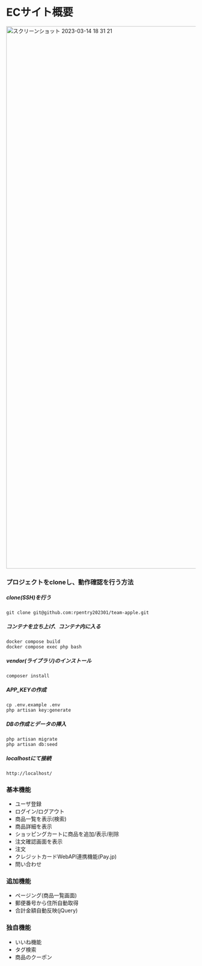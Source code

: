 # ECサイト概要

<img width="1440" alt="スクリーンショット 2023-03-14 18 31 21" src="https://user-images.githubusercontent.com/85116099/224985900-62fc053e-0555-48b1-bf34-c71a0ddb1222.png">


### プロジェクトをcloneし、動作確認を行う方法

##### clone(SSH)を行う
```
git clone git@github.com:rpentry202301/team-apple.git
```

##### コンテナを立ち上げ、コンテナ内に入る
```
docker compose build
docker compose exec php bash
```

##### vendor(ライブラリ)のインストール
```
composer install
```

##### APP_KEYの作成
```
cp .env.example .env
php artisan key:generate
```

##### DBの作成とデータの挿入
```
php artisan migrate
php artisan db:seed
```

##### localhostにて接続
```
http://localhost/
```

### 基本機能
- ユーザ登録
- ログイン/ログアウト
- 商品一覧を表示(検索)
- 商品詳細を表示
- ショッピングカートに商品を追加/表示/削除
- 注文確認画面を表示
- 注文
- クレジットカードWebAPI連携機能(Pay.jp)
- 問い合わせ

### 追加機能
- ページング(商品一覧画面)
- 郵便番号から住所自動取得
- 合計金額自動反映(jQuery)

 ### 独自機能
 - いいね機能
 - タグ検索
 - 商品のクーポン
